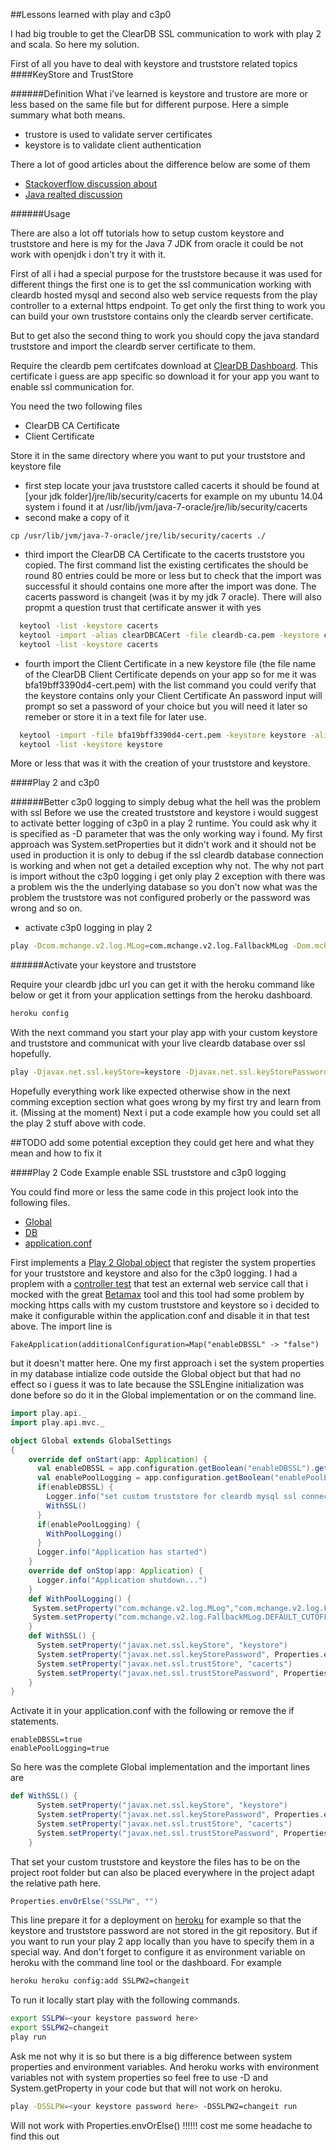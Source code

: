 ##Lessons learned with play and c3p0

I had big trouble to get the ClearDB SSL communication to work with play 2 and scala. So here my solution.

First of all you have to deal with keystore and truststore related topics
####KeyStore and TrustStore

######Definition
What i've learned is keystore and trustore are more or less based on the same file but for different purpose.
Here a simple summary what both means.
* trustore is used to validate server certificates 
* keystore is to validate client authentication

There a lot of good articles about the difference below are some of them

* [Stackoverflow discussion about](http://stackoverflow.com/questions/318441/truststore-and-keystore-definitions)
* [Java realted discussion](http://javarevisited.blogspot.de/2012/09/difference-between-truststore-vs-keyStore-Java-SSL.html)

######Usage

There are also a lot off tutorials how to setup custom keystore and truststore and here is my for the Java 7 JDK from oracle it could be not work with openjdk i don't try it with it.

First of all i had a special purpose for the truststore because it was used for different things the first one
is to get the ssl communication working with cleardb hosted mysql and second also web service requests from the play controller
to a external https endpoint. To get only the first thing to work you can build your own truststore contains only the cleardb server certificate.

But to get also the second thing to work you should copy the java standard truststore and import the cleardb server certificate to them.

Require the cleardb pem certifcates download at [ClearDB Dashboard](https://www.cleardb.com/dashboard). This certificate i guess are app specific so download it for your app you want to enable ssl communication for.

You need the two following files
* ClearDB CA Certificate
* Client Certificate

Store it in the same directory where you want to put your truststore and keystore file


* first step locate your java truststore called cacerts it should be found at [your jdk folder]/jre/lib/security/cacerts
for example on my ubuntu 14.04 system i found it at /usr/lib/jvm/java-7-oracle/jre/lib/security/cacerts
* second make a copy of it
```console
cp /usr/lib/jvm/java-7-oracle/jre/lib/security/cacerts ./
```
* third import the ClearDB CA Certificate to the cacerts truststore you copied. The first command list the existing certificates the should be round 80 entries could be more or less but to check that the import was successful it should contains one more after the import was done. The cacerts password is changeit (was it by my jdk 7 oracle). There will also propmt a question trust that certificate answer it with yes
```bash
  keytool -list -keystore cacerts
  keytool -import -alias clearDBCACert -file cleardb-ca.pem -keystore cacerts 
  keytool -list -keystore cacerts 
```
* fourth import the Client Certificate in a new keystore file (the file name of the ClearDB Client Certificate depends on your app so for me it was bfa19bff3390d4-cert.pem) with the list command you could verify that the keystore contains only your Client Certificate An password input will prompt so set a password of your choice but you will need it later so remeber or store it in a text file for later use.
```bash
  keytool -import -file bfa19bff3390d4-cert.pem -keystore keystore -alias clearDBClientCertificate
  keytool -list -keystore keystore
```

More or less that was it with the creation of your truststore and keystore.

####Play 2 and c3p0

######Better c3p0 logging to simply debug what the hell was the problem with ssl
Before we use the created truststore and keystore i would suggest to activate better logging of c3p0 in a play 2 runtime.
You could ask why it is specified as -D parameter that was the only working way i found. My first approach was System.setProperties but it didn't work and it should not be used in production it is only to debug if the ssl cleardb database connection is working and when not get a detailed exception why not. The why not part is import without the c3p0 logging i get only play 2 exception with there was a problem wis the the underlying database so you don't now what was the problem the truststore was not configured proberly or the password was wrong and so on.

* activate c3p0 logging in play 2
```bash
play -Dcom.mchange.v2.log.MLog=com.mchange.v2.log.FallbackMLog -Dom.mchange.v2.log.FallbackMLog.DEFAULT_CUTOFF_LEVEL=ALL run
```

######Activate your keystore and truststore

Require your cleardb jdbc url you can get it with the heroku command like below or get it from your application settings from the heroku dashboard.
```bash
heroku config
```

With the next command you start your play app with your custom keystore and truststore and communicat with your live cleardb database over ssl hopefully.

```bash
play -Djavax.net.ssl.keyStore=keystore -Djavax.net.ssl.keyStorePassword=<you remember your keystore password than insert here> -Djavax.net.ssl.trustStore=cacerts -Djavax.net.ssl.trustStorePassword=changeit -DCLEARDB_DATABASE_URL=<insert your cleardb jdbc url here> -Dcom.mchange.v2.log.MLog=com.mchange.v2.log.FallbackMLog -Dom.mchange.v2.log.FallbackMLog.DEFAULT_CUTOFF_LEVEL=ALL run
```

Hopefully everything work like expected otherwise show in the next comming exception section what goes wrong by my first try and learn from it. (Missing at the moment) Next i put a code example how you could set all the play 2 stuff above with code.

##TODO add some potential exception they could get here and what they mean and how to fix it


####Play 2 Code Example enable SSL truststore and c3p0 logging

You could find more or less the same code in this project look into the following files.

* [Global](https://github.com/pussinboots/bankapp/blob/master/app/HTTPSRedirectFilter.scala)
* [DB](https://github.com/pussinboots/bankapp/blob/master/app/model/DB.scala)
* [application.conf](https://github.com/pussinboots/bankapp/blob/master/conf/application.conf)

First implements a [Play 2 Global object](http://www.playframework.com/documentation/2.0/ScalaGlobal) that register the system properties for your truststore and keystore and also for the c3p0 logging. I had a proplem with a [controller test](https://github.com/pussinboots/bankapp/blob/master/test/integration/GoogleControllerSpec.scala) that test an external web service call that i mocked with the great [Betamax](http://freeside.co/betamax/) tool and this tool had some problem by mocking https calls with my custom truststore and keystore so i decided to make it configurable within the application.conf and disable it in that test above. The import line is
```
FakeApplication(additionalConfiguration=Map("enableDBSSL" -> "false")
```
but it doesn't matter here. One my first approach i set the system properties in my database intialize code outside the Global object but that had no effect so i guess it was to late because the SSLEngine initialization was done before so do it in the Global implementation or on the command line.

```scala
import play.api._
import play.api.mvc._

object Global extends GlobalSettings
{
    override def onStart(app: Application) {
      val enableDBSSL = app.configuration.getBoolean("enableDBSSL").getOrElse(true)
      val enablePoolLogging = app.configuration.getBoolean("enablePoolLogging").getOrElse(false)
      if(enableDBSSL) {
        Logger.info("set custom truststore for cleardb mysql ssl connections")
        WithSSL()
      }
      if(enablePoolLogging) {
        WithPoolLogging()
      }
      Logger.info("Application has started")
    }
    override def onStop(app: Application) {
      Logger.info("Application shutdown...")
    }
    def WithPoolLogging() {
     System.setProperty("com.mchange.v2.log.MLog","com.mchange.v2.log.FallbackMLog")
     System.setProperty("com.mchange.v2.log.FallbackMLog.DEFAULT_CUTOFF_LEVEL","ALL")
    }
    def WithSSL() {
      System.setProperty("javax.net.ssl.keyStore", "keystore")
      System.setProperty("javax.net.ssl.keyStorePassword", Properties.envOrElse("SSLPW", ""))
      System.setProperty("javax.net.ssl.trustStore", "cacerts")
      System.setProperty("javax.net.ssl.trustStorePassword", Properties.envOrElse("SSLPW2", ""))
    }
}
```

Activate it in your application.conf with the following or remove the if statements.

```
enableDBSSL=true
enablePoolLogging=true
```

So here was the complete Global implementation and the important lines are
```scala
def WithSSL() {
      System.setProperty("javax.net.ssl.keyStore", "keystore")
      System.setProperty("javax.net.ssl.keyStorePassword", Properties.envOrElse("SSLPW", ""))
      System.setProperty("javax.net.ssl.trustStore", "cacerts")
      System.setProperty("javax.net.ssl.trustStorePassword", Properties.envOrElse("SSLPW2", ""))
    }
```
That set your custom truststore and keystore the files has to be on the project root folder but can also be placed everywhere in the project adapt the relative path here.
```scala
Properties.envOrElse("SSLPW", "")
```
This line prepare it for a deployment on [heroku](http://www.heroku.com) for example so that the keystore and truststore password are not stored in the git repository. But if you want to run your play 2 app locally than you have to specify them in a special way. And don't forget to configure it as environment variable on heroku with the command line tool or the dashboard. For example
```bash
heroku heroku config:add SSLPW2=changeit
```

To run it locally start play with the following commands.
```bash
export SSLPW=<your keystore password here>
export SSLPW2=changeit
play run
```
Ask me not why it is so but there is a big difference between system properties and environment variables. And heroku works with environment variables not with system properties so feel free to use -D and System.getProperty in your code but that will not work on heroku.
```bash
play -DSSLPW=<your keystore password here> -DSSLPW2=changeit run
```
Will not work with Properties.envOrElse() !!!!!! cost me some headache to find this out
